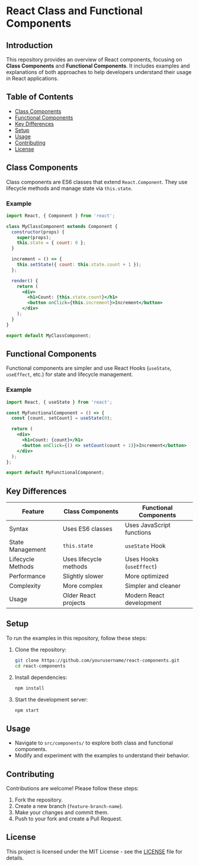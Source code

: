 # React Class and Functional Components

## Introduction
This repository provides an overview of React components, focusing on **Class Components** and **Functional Components**. It includes examples and explanations of both approaches to help developers understand their usage in React applications.

## Table of Contents
- [Class Components](#class-components)
- [Functional Components](#functional-components)
- [Key Differences](#key-differences)
- [Setup](#setup)
- [Usage](#usage)
- [Contributing](#contributing)
- [License](#license)

## Class Components
Class components are ES6 classes that extend `React.Component`. They use lifecycle methods and manage state via `this.state`.

### Example
```jsx
import React, { Component } from 'react';

class MyClassComponent extends Component {
  constructor(props) {
    super(props);
    this.state = { count: 0 };
  }

  increment = () => {
    this.setState({ count: this.state.count + 1 });
  };

  render() {
    return (
      <div>
        <h1>Count: {this.state.count}</h1>
        <button onClick={this.increment}>Increment</button>
      </div>
    );
  }
}

export default MyClassComponent;
```

## Functional Components
Functional components are simpler and use React Hooks (`useState`, `useEffect`, etc.) for state and lifecycle management.

### Example
```jsx
import React, { useState } from 'react';

const MyFunctionalComponent = () => {
  const [count, setCount] = useState(0);

  return (
    <div>
      <h1>Count: {count}</h1>
      <button onClick={() => setCount(count + 1)}>Increment</button>
    </div>
  );
};

export default MyFunctionalComponent;
```

## Key Differences
| Feature           | Class Components | Functional Components |
|------------------|----------------|----------------------|
| Syntax           | Uses ES6 classes | Uses JavaScript functions |
| State Management | `this.state` | `useState` Hook |
| Lifecycle Methods | Uses lifecycle methods | Uses Hooks (`useEffect`) |
| Performance      | Slightly slower | More optimized |
| Complexity      | More complex | Simpler and cleaner |
| Usage           | Older React projects | Modern React development |

## Setup
To run the examples in this repository, follow these steps:

1. Clone the repository:
   ```sh
   git clone https://github.com/yourusername/react-components.git
   cd react-components
   ```
2. Install dependencies:
   ```sh
   npm install
   ```
3. Start the development server:
   ```sh
   npm start
   ```

## Usage
- Navigate to `src/components/` to explore both class and functional components.
- Modify and experiment with the examples to understand their behavior.

## Contributing
Contributions are welcome! Please follow these steps:
1. Fork the repository.
2. Create a new branch (`feature-branch-name`).
3. Make your changes and commit them.
4. Push to your fork and create a Pull Request.

## License
This project is licensed under the MIT License - see the [LICENSE](LICENSE) file for details.

